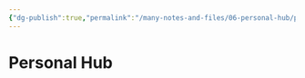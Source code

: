 ```yaml
---
{"dg-publish":true,"permalink":"/many-notes-and-files/06-personal-hub/personal-hub/","noteIcon":"","created":"2025-10-09T21:04:23.955+02:00","updated":"2025-10-09T21:17:12.017+02:00"}
---
```


# Personal Hub







































